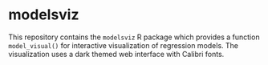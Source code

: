 # modelsviz

This repository contains the `modelsviz` R package which provides a function `model_visual()` for interactive visualization of regression models. The visualization uses a dark themed web interface with Calibri fonts.
